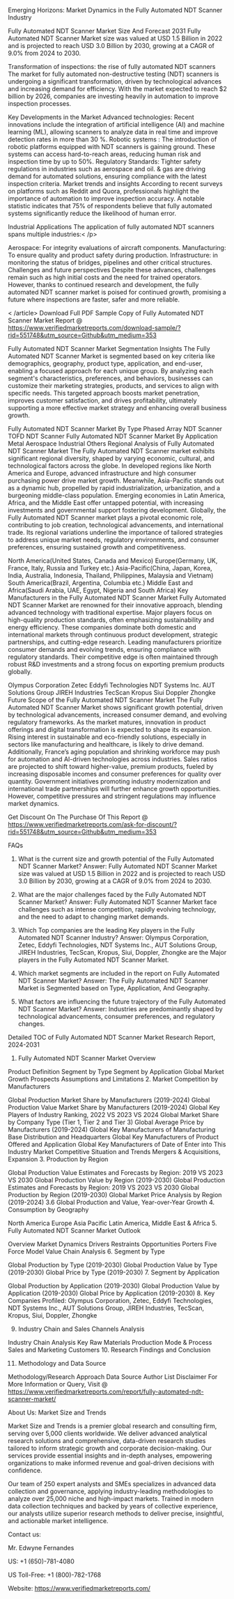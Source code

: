 Emerging Horizons: Market Dynamics in the Fully Automated NDT Scanner Industry


Fully Automated NDT Scanner Market Size And Forecast 2031
Fully Automated NDT Scanner Market size was valued at USD 1.5 Billion in 2022 and is projected to reach USD 3.0 Billion by 2030, growing at a CAGR of 9.0% from 2024 to 2030.

Transformation of inspections: the rise of fully automated NDT scanners
The market for fully automated non-destructive testing (NDT) scanners is undergoing a significant transformation, driven by technological advances and increasing demand for efficiency. With the market expected to reach $2 billion by 2026, companies are investing heavily in automation to improve inspection processes.

Key Developments in the Market
Advanced technologies: Recent innovations include the integration of artificial intelligence (AI) and machine learning (ML), allowing scanners to analyze data in real time and improve detection rates in more than 30 %.
Robotic systems : The introduction of robotic platforms equipped with NDT scanners is gaining ground. These systems can access hard-to-reach areas, reducing human risk and inspection time by up to 50%.
Regulatory Standards: Tighter safety regulations in industries such as aerospace and oil. & gas are driving demand for automated solutions, ensuring compliance with the latest inspection criteria.
Market trends and insights
According to recent surveys on platforms such as Reddit and Quora, professionals highlight the importance of automation to improve inspection accuracy. A notable statistic indicates that 75% of respondents believe that fully automated systems significantly reduce the likelihood of human error.

Industrial Applications
The application of fully automated NDT scanners spans multiple industries:< /p>

Aerospace: For integrity evaluations of aircraft components.
Manufacturing: To ensure quality and product safety during production.
Infrastructure: in monitoring the status of bridges, pipelines and other critical structures.
Challenges and future perspectives
Despite these advances, challenges remain such as high initial costs and the need for trained operators. However, thanks to continued research and development, the fully automated NDT scanner market is poised for continued growth, promising a future where inspections are faster, safer and more reliable.

< /article>
Download Full PDF Sample Copy of Fully Automated NDT Scanner Market Report @ https://www.verifiedmarketreports.com/download-sample/?rid=551748&utm_source=Github&utm_medium=353

Fully Automated NDT Scanner Market Segmentation Insights
The Fully Automated NDT Scanner Market is segmented based on key criteria like demographics, geography, product type, application, and end-user, enabling a focused approach for each unique group. By analyzing each segment's characteristics, preferences, and behaviors, businesses can customize their marketing strategies, products, and services to align with specific needs. This targeted approach boosts market penetration, improves customer satisfaction, and drives profitability, ultimately supporting a more effective market strategy and enhancing overall business growth.

Fully Automated NDT Scanner Market By Type
Phased Array NDT Scanner
TOFD NDT Scanner
Fully Automated NDT Scanner Market By Application
Metal
Aerospace
Industrial
Others
Regional Analysis of Fully Automated NDT Scanner Market
The Fully Automated NDT Scanner market exhibits significant regional diversity, shaped by varying economic, cultural, and technological factors across the globe. In developed regions like North America and Europe, advanced infrastructure and high consumer purchasing power drive market growth. Meanwhile, Asia-Pacific stands out as a dynamic hub, propelled by rapid industrialization, urbanization, and a burgeoning middle-class population. Emerging economies in Latin America, Africa, and the Middle East offer untapped potential, with increasing investments and governmental support fostering development. Globally, the Fully Automated NDT Scanner market plays a pivotal economic role, contributing to job creation, technological advancements, and international trade. Its regional variations underline the importance of tailored strategies to address unique market needs, regulatory environments, and consumer preferences, ensuring sustained growth and competitiveness.

North America(United States, Canada and Mexico)
Europe(Germany, UK, France, Italy, Russia and Turkey etc.)
Asia-Pacific(China, Japan, Korea, India, Australia, Indonesia, Thailand, Philippines, Malaysia and Vietnam)
South America(Brazil, Argentina, Columbia etc.)
Middle East and Africa(Saudi Arabia, UAE, Egypt, Nigeria and South Africa)
Key Manufacturers in the Fully Automated NDT Scanner Market
Fully Automated NDT Scanner Market are renowned for their innovative approach, blending advanced technology with traditional expertise. Major players focus on high-quality production standards, often emphasizing sustainability and energy efficiency. These companies dominate both domestic and international markets through continuous product development, strategic partnerships, and cutting-edge research. Leading manufacturers prioritize consumer demands and evolving trends, ensuring compliance with regulatory standards. Their competitive edge is often maintained through robust R&D investments and a strong focus on exporting premium products globally.

Olympus Corporation
Zetec
Eddyfi Technologies
NDT Systems Inc.
AUT Solutions Group
JIREH Industries
TecScan
Kropus
Siui
Doppler
Zhongke
Future Scope of the Fully Automated NDT Scanner Market
The Fully Automated NDT Scanner Market shows significant growth potential, driven by technological advancements, increased consumer demand, and evolving regulatory frameworks. As the market matures, innovation in product offerings and digital transformation is expected to shape its expansion. Rising interest in sustainable and eco-friendly solutions, especially in sectors like manufacturing and healthcare, is likely to drive demand. Additionally, France’s aging population and shrinking workforce may push for automation and AI-driven technologies across industries. Sales ratios are projected to shift toward higher-value, premium products, fueled by increasing disposable incomes and consumer preferences for quality over quantity. Government initiatives promoting industry modernization and international trade partnerships will further enhance growth opportunities. However, competitive pressures and stringent regulations may influence market dynamics.

Get Discount On The Purchase Of This Report @ https://www.verifiedmarketreports.com/ask-for-discount/?rid=551748&utm_source=Github&utm_medium=353

FAQs
1. What is the current size and growth potential of the Fully Automated NDT Scanner Market?
Answer: Fully Automated NDT Scanner Market size was valued at USD 1.5 Billion in 2022 and is projected to reach USD 3.0 Billion by 2030, growing at a CAGR of 9.0% from 2024 to 2030.

2. What are the major challenges faced by the Fully Automated NDT Scanner Market?
Answer: Fully Automated NDT Scanner Market face challenges such as intense competition, rapidly evolving technology, and the need to adapt to changing market demands.

3. Which Top companies are the leading Key players in the Fully Automated NDT Scanner Industry?
Answer: Olympus Corporation, Zetec, Eddyfi Technologies, NDT Systems Inc., AUT Solutions Group, JIREH Industries, TecScan, Kropus, Siui, Doppler, Zhongke are the Major players in the Fully Automated NDT Scanner Market.

4. Which market segments are included in the report on Fully Automated NDT Scanner Market?
Answer: The Fully Automated NDT Scanner Market is Segmented based on Type, Application, And Geography.

5. What factors are influencing the future trajectory of the Fully Automated NDT Scanner Market?
Answer: Industries are predominantly shaped by technological advancements, consumer preferences, and regulatory changes.

Detailed TOC of Fully Automated NDT Scanner Market Research Report, 2024-2031
1. Fully Automated NDT Scanner Market Overview

Product Definition
Segment by Type
Segment by Application
Global Market Growth Prospects
Assumptions and Limitations
2. Market Competition by Manufacturers

Global Production Market Share by Manufacturers (2019-2024)
Global Production Value Market Share by Manufacturers (2019-2024)
Global Key Players of Industry Ranking, 2022 VS 2023 VS 2024
Global Market Share by Company Type (Tier 1, Tier 2 and Tier 3)
Global Average Price by Manufacturers (2019-2024)
Global Key Manufacturers of Manufacturing Base Distribution and Headquarters
Global Key Manufacturers of Product Offered and Application
Global Key Manufacturers of Date of Enter into This Industry
Market Competitive Situation and Trends
Mergers & Acquisitions, Expansion
3. Production by Region

Global Production Value Estimates and Forecasts by Region: 2019 VS 2023 VS 2030
Global Production Value by Region (2019-2030)
Global Production Estimates and Forecasts by Region: 2019 VS 2023 VS 2030
Global Production by Region (2019-2030)
Global Market Price Analysis by Region (2019-2024) 3.6 Global Production and Value, Year-over-Year Growth
4. Consumption by Geography

North America
Europe
Asia Pacific
Latin America, Middle East & Africa
5. Fully Automated NDT Scanner Market Outlook

Overview
Market Dynamics
Drivers
Restraints
Opportunities
Porters Five Force Model
Value Chain Analysis 
6. Segment by Type

Global Production by Type (2019-2030)
Global Production Value by Type (2019-2030)
Global Price by Type (2019-2030)
7. Segment by Application

Global Production by Application (2019-2030)
Global Production Value by Application (2019-2030)
Global Price by Application (2019-2030)
8. Key Companies Profiled: Olympus Corporation, Zetec, Eddyfi Technologies, NDT Systems Inc., AUT Solutions Group, JIREH Industries, TecScan, Kropus, Siui, Doppler, Zhongke

9. Industry Chain and Sales Channels Analysis

Industry Chain Analysis
Key Raw Materials
Production Mode & Process
Sales and Marketing
Customers
10. Research Findings and Conclusion

11. Methodology and Data Source

Methodology/Research Approach
Data Source
Author List
Disclaimer
For More Information or Query, Visit @ https://www.verifiedmarketreports.com/report/fully-automated-ndt-scanner-market/

About Us: Market Size and Trends

Market Size and Trends is a premier global research and consulting firm, serving over 5,000 clients worldwide. We deliver advanced analytical research solutions and comprehensive, data-driven research studies tailored to inform strategic growth and corporate decision-making. Our services provide essential insights and in-depth analyses, empowering organizations to make informed revenue and goal-driven decisions with confidence.

Our team of 250 expert analysts and SMEs specializes in advanced data collection and governance, applying industry-leading methodologies to analyze over 25,000 niche and high-impact markets. Trained in modern data collection techniques and backed by years of collective experience, our analysts utilize superior research methods to deliver precise, insightful, and actionable market intelligence.

Contact us:

Mr. Edwyne Fernandes

US: +1 (650)-781-4080

US Toll-Free: +1 (800)-782-1768

Website: https://www.verifiedmarketreports.com/
